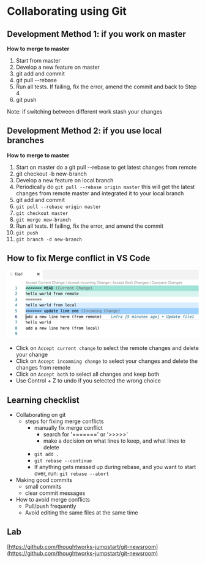 # Collaborating using Git

## Development Method 1: if you work on master

**How to merge to master**

1. Start from master
2. Develop a new feature on master
3. git add and commit
4. git pull --rebase
5. Run all tests. If failing, fix the error, amend the commit and back to Step 4
6. git push

Note: if switching between different work stash your changes

## Development Method 2: if you use local branches

**How to merge to master**

1. Start on master do a git pull --rebase to get latest changes from remote
2. git checkout -b new-branch
3. Develop a new feature on local branch
4. Periodically do `git pull --rebase origin master` this will get the latest changes from remote master and integrated it to your local branch
5. git add and commit
6. `git pull --rebase origin master`
7. `git checkout master`
8. `git merge new-branch`
9. Run all tests. If failing, fix the error, and amend the commit
10. `git push`
11. `git branch -d new-branch`

## How to fix Merge conflict in VS Code

![Fixing merge conflict in vs code](../../.gitbook/assets/fix_merge_conflict_vscode.png)

* Click on `Accept current change` to select the remote changes and delete your change 
* Click on `Accept incomming change` to select your changes and delete the changes from remote
* Click on `Accept both` to select all changes and keep both
* Use Control + Z to undo if you selected the wrong choice

## Learning checklist

* Collaborating on git
  * steps for fixing merge conflicts
    * manually fix merge conflict
      * search for '=======' or '&gt;&gt;&gt;&gt;&gt;'
      * make a decision on what lines to keep, and what lines to delete 
    * `git add .`
    * `git rebase --continue`
    * If anything gets messed up during rebase, and you want to start over, run: `git rebase --abort`
* Making good commits
  * small commits
  * clear commit messages
* How to avoid merge conflicts
  * Pull/push frequently
  * Avoid editing the same files at the same time

## Lab

[https://github.com/thoughtworks-jumpstart/git-newsroom](https://github.com/thoughtworks-jumpstart/git-newsroom)

